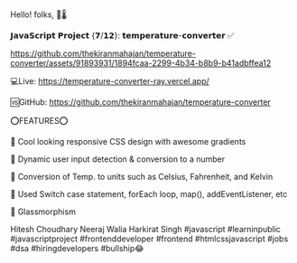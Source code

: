 Hello! folks, 🫡🌡️

𝗝𝗮𝘃𝗮𝗦𝗰𝗿𝗶𝗽𝘁 𝗣𝗿𝗼𝗷𝗲𝗰𝘁 {𝟳/𝟭𝟮}: 𝘁𝗲𝗺𝗽𝗲𝗿𝗮𝘁𝘂𝗿𝗲-𝗰𝗼𝗻𝘃𝗲𝗿𝘁𝗲𝗿 ✅



https://github.com/thekiranmahajan/temperature-converter/assets/91893931/1894fcaa-2299-4b34-b8b9-b41adbffea12



💻Live:  https://temperature-converter-ray.vercel.app/

🆚GitHub:  https://github.com/thekiranmahajan/temperature-converter



⭕FEATURES⭕

🍭 Cool looking responsive CSS design with awesome gradients

🍭 Dynamic user input detection & conversion to a number 

🍭 Conversion of Temp.  to units such as Celsius, Fahrenheit, and Kelvin

🍭 Used Switch case statement, forEach loop, map(), addEventListener, etc

🍭 Glassmorphism 



Hitesh Choudhary Neeraj Walia Harkirat Singh #javascript #learninpublic  #javascriptproject #frontenddeveloper #frontend #htmlcssjavascript  #jobs #dsa #hiringdevelopers #bullship😂
